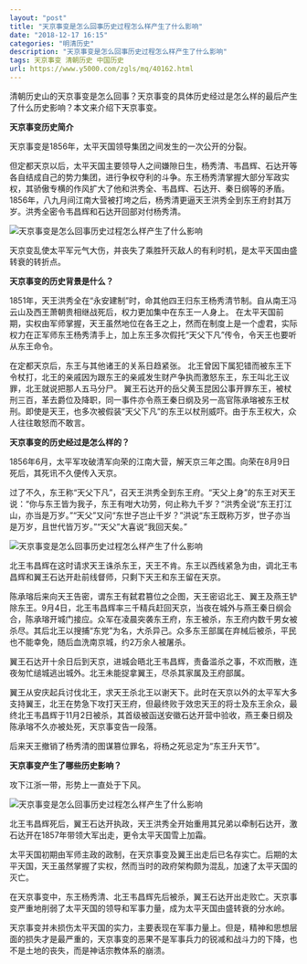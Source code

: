 ```yaml
---
layout: "post"
title: "天京事变是怎么回事历史过程怎么样产生了什么影响"
date: "2018-12-17 16:15"
categories: "明清历史"
description: "天京事变是怎么回事历史过程怎么样产生了什么影响"
tags: 天京事变 清朝历史 中国历史
url: https://www.y5000.com/zgls/mq/40162.html
---
```






清朝历史山的天京事变是怎么回事？天京事变的具体历史经过是怎么样的最后产生了什么历史影响？本文来介绍下天京事变。

 **天京事变历史简介**

天京事变是1856年，太平天国领导集团之间发生的一次公开的分裂。

但定都天京以后，太平天国主要领导人之间嫌隙日生，杨秀清、韦昌辉、石达开等各自结成自己的势力集团，进行争权夺利的斗争。东王杨秀清掌握大部分军政实权，其骄傲专横的作风扩大了他和洪秀全、韦昌辉、石达开、秦日纲等的矛盾。1856年，八九月间江南大营被打垮之后，杨秀清更逼天王洪秀全到东王府封其万岁。洪秀全密令韦昌辉和石达开回部对付杨秀清。

![天京事变是怎么回事历史过程怎么样产生了什么影响](https://img.y5000.com/uploads/allimg/190115/226cb4d91b34fcb0eaa8baed5b4c8485.jpg)

天京变乱使太平军元气大伤，并丧失了乘胜歼灭敌人的有利时机，是太平天国由盛转衰的转折点。

 **天京事变的历史背景是什么？**  

1851年，天王洪秀全在“永安建制”时，命其他四王归东王杨秀清节制。自从南王冯云山及西王萧朝贵相继战死后，权力更加集中在东王一人身上。
在太平天国前期，实权由军师掌握，天王虽然地位在各王之上，然而在制度上是一个虚君，实际权力在正军师东王杨秀清手上，加上东王多次假托“天父下凡”传令，令天王也要听从东王命令。

在定都天京后，东王与其他诸王的关系日趋紧张。
北王曾因下属犯错而被东王下令杖打，北王的亲戚因为跟东王的亲戚发生财产争执而激怒东王，东王叫北王议罪，北王就说把那人五马分尸。
翼王石达开的岳父黄玉昆因公事开罪东王，被杖刑三百，革去爵位及降职，同一事件亦令燕王秦日纲及另一高官陈承瑢被东王杖刑。即使是天王，也多次被假装“天父下凡”的东王以杖刑威吓。由于东王权大，众人往往敢怒而不敢言。

 **天京事变的历史经过是怎么样的？**

1856年6月，太平军攻破清军向荣的江南大营，解天京三年之围。向荣在8月9日死后，其死讯不久便传入天京。

过了不久，东王称“天父下凡”，召天王洪秀全到东王府。“天父上身”的东王对天王说：“你与东王皆为我子，东王有咁大功劳，何止称九千岁？”洪秀全说“东王打江山，亦当是万岁。”“天父”又问“东世子岂止千岁？”洪说“东王既称万岁，世子亦当是万岁，且世代皆万岁。”“天父”大喜说“我回天矣。”

![天京事变是怎么回事历史过程怎么样产生了什么影响](https://img.y5000.com/uploads/allimg/190115/3d74bd71ac43664338080b5ce8271116.jpg)

北王韦昌辉在这时请求天王诛杀东王，天王不肯。东王以西线紧急为由，调北王韦昌辉和翼王石达开赴前线督师，只剩下天王和东王留在天京。

陈承瑢后来向天王告密，谓东王有弑君篡位之企图，天王密诏北王、翼王及燕王铲除东王。9月4日，北王韦昌辉率三千精兵赶回天京，当夜在城外与燕王秦日纲会合，陈承瑢开城门接应。众军在凌晨突袭东王府，东王被杀，东王府内数千男女被杀尽。其后北王以搜捕“东党”为名，大杀异己。众多东王部属在弃械后被杀，平民也不能幸免，随后血洗南京城，约2万余人被屠杀。

翼王石达开十余日后到天京，进城会晤北王韦昌辉，责备滥杀之事，不欢而散，连夜匆忙缒城逃出城外。北王未能捉拿翼王，尽杀其家属及王府部属。

翼王从安庆起兵讨伐北王，求天王杀北王以谢天下。此时在天京以外的太平军大多支持翼王，北王在势急下攻打天王府，但最终败于效忠天王的将士及东王余众，最终北王韦昌辉于11月2日被杀，其首级被函送安徽石达开营中验收，燕王秦日纲及陈承瑢不久亦被处死，天京事变告一段落。

后来天王撤销了杨秀清的图谋篡位罪名，将杨之死忌定为“东王升天节”。

 **天京事变产生了哪些历史影响？**

攻下江浙一带，形势上一直处于下风。

![天京事变是怎么回事历史过程怎么样产生了什么影响](https://img.y5000.com/uploads/allimg/190115/6be61063399ede3f921bb075a12e6938.jpg)

北王韦昌辉死后，翼王石达开执政，天王洪秀全开始重用其兄弟以牵制石达开，激石达开在1857年带领大军出走，更令太平天国雪上加霜。

太平天国初期由军师主政的政制，在天京事变及翼王出走后已名存实亡。后期的太平天国，天王虽然掌握了实权，然而当时的政府架构颇为混乱，加速了太平天国的灭亡。

在天京事变中，东王杨秀清、北王韦昌辉先后被杀，翼王石达开出走败亡。天京事变严重地削弱了太平天国的领导和军事力量，成为太平天国由盛转衰的分水岭。

天京事变并未损伤太平天国的实力，主要表现在军事力量上。但是，精神和思想层面的损失才是最严重的，天京事变的恶果不是军事兵力的锐减和战斗力的下降，也不是土地的丧失，而是神话宗教体系的崩溃。
